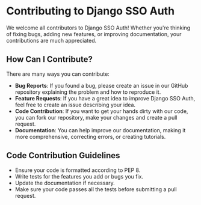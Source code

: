 # Contributing to Django SSO Auth

We welcome all contributors to Django SSO Auth! Whether you're thinking of fixing bugs, adding new features, or improving documentation, your contributions are much appreciated.

## How Can I Contribute?

There are many ways you can contribute:

- **Bug Reports**: If you found a bug, please create an issue in our GitHub repository explaining the problem and how to reproduce it. 
- **Feature Requests**: If you have a great idea to improve Django SSO Auth, feel free to create an issue describing your idea.  
- **Code Contribution**: If you want to get your hands dirty with our code, you can fork our repository, make your changes and create a pull request.
- **Documentation**: You can help improve our documentation, making it more comprehensive, correcting errors, or creating tutorials.

## Code Contribution Guidelines

- Ensure your code is formatted according to PEP 8.
- Write tests for the features you add or bugs you fix.
- Update the documentation if necessary.
- Make sure your code passes all the tests before submitting a pull request.
